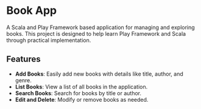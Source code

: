 # Book App

A Scala and Play Framework based application for managing and exploring books. This project is designed to help learn Play Framework and Scala through practical implementation.

## Features

- **Add Books**: Easily add new books with details like title, author, and genre.
- **List Books**: View a list of all books in the application.
- **Search Books**: Search for books by title or author.
- **Edit and Delete**: Modify or remove books as needed.
